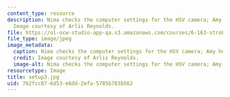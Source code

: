 ```yaml
---
content_type: resource
description: Nima checks the computer settings for the HSV camera; Amy heats the metal.
  Image courtesy of Arlis Reynolds.
file: https://ol-ocw-studio-app-qa.s3.amazonaws.com/courses/6-163-strobe-project-laboratory-fall-2005/762fcc876d53e6dd2efa5785b783b562_setup3.jpg
file_type: image/jpeg
image_metadata:
  caption: Nima checks the computer settings for the HSV camera; Amy heats the metal.
  credit: Image courtesy of Arlis Reynolds.
  image-alt: Nima checks the computer settings for the HSV camera; Amy heats
resourcetype: Image
title: setup3.jpg
uid: 762fcc87-6d53-e6dd-2efa-5785b783b562
---
```

